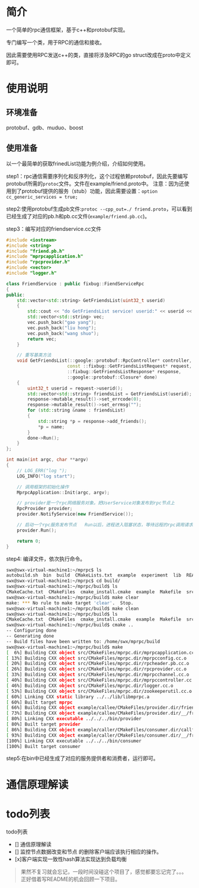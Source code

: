 # 简介
一个简单的rpc通信框架，基于c++和protobuf实现。

专门编写一个类，用于RPC的通信和接收。

因此需要使用RPC发送c++的类，直接将涉及RPC的go struct改成在proto中定义即可。


# 使用说明
## 环境准备
protobuf、gdb、muduo、boost
## 使用准备
以一个最简单的获取frinedList功能为例介绍，介绍如何使用。

step1：rpc通信需要序列化和反序列化，这个过程依赖protobuf，因此先要编写protobuf所需的`protoc`文件。文件在example/friend.proto中。
注意：因为还使用到了protobuf提供的服务（stub）功能，因此需要设置：`option cc_generic_services = true;`

step2:使用protobuf生成pb文件:`protoc --cpp_out=./ friend.proto`，可以看到已经生成了对应的pb.h和pb.cc文件(`example/friend.pb.cc`)。

step3：编写对应的friendservice.cc文件
```c++
#include <iostream>
#include <string>
#include "friend.pb.h"
#include "mprpcapplication.h"
#include "rpcprovider.h"
#include <vector>
#include "logger.h"

class FriendService : public fixbug::FiendServiceRpc
{
public:
    std::vector<std::string> GetFriendsList(uint32_t userid)
    {
        std::cout << "do GetFriendsList service! userid:" << userid << std::endl;
        std::vector<std::string> vec;
        vec.push_back("gao yang");
        vec.push_back("liu hong");
        vec.push_back("wang shuo");
        return vec;
    }

    // 重写基类方法
    void GetFriendsList(::google::protobuf::RpcController* controller,
                       const ::fixbug::GetFriendsListRequest* request,
                       ::fixbug::GetFriendsListResponse* response,
                       ::google::protobuf::Closure* done)
    {
        uint32_t userid = request->userid();
        std::vector<std::string> friendsList = GetFriendsList(userid);
        response->mutable_result()->set_errcode(0);
        response->mutable_result()->set_errmsg("");
        for (std::string &name : friendsList)
        {
            std::string *p = response->add_friends();
            *p = name;
        }
        done->Run();
    }
};

int main(int argc, char **argv)
{
    // LOG_ERR("log ");
    LOG_INFO("log start");

    // 调用框架的初始化操作
    MprpcApplication::Init(argc, argv);

    // provider是一个rpc网络服务对象。把UserService对象发布到rpc节点上
    RpcProvider provider;
    provider.NotifyService(new FriendService());

    // 启动一个rpc服务发布节点   Run以后，进程进入阻塞状态，等待远程的rpc调用请求
    provider.Run();

    return 0;
}
```
step4: 编译文件，依次执行命令。
```bash
swx@swx-virtual-machine1:~/mprpc$ ls
autobuild.sh  bin  build  CMakeLists.txt  example  experiment  lib  README.md  src  test
swx@swx-virtual-machine1:~/mprpc$ cd build/
swx@swx-virtual-machine1:~/mprpc/build$ ls
CMakeCache.txt  CMakeFiles  cmake_install.cmake  example  Makefile  src
swx@swx-virtual-machine1:~/mprpc/build$ make clear
make: *** No rule to make target 'clear'.  Stop.
swx@swx-virtual-machine1:~/mprpc/build$ make clean
swx@swx-virtual-machine1:~/mprpc/build$ ls
CMakeCache.txt  CMakeFiles  cmake_install.cmake  example  Makefile  src
swx@swx-virtual-machine1:~/mprpc/build$ cmake ..
-- Configuring done
-- Generating done
-- Build files have been written to: /home/swx/mprpc/build
swx@swx-virtual-machine1:~/mprpc/build$ make
[  6%] Building CXX object src/CMakeFiles/mprpc.dir/mprpcapplication.cc.o
[ 13%] Building CXX object src/CMakeFiles/mprpc.dir/mprpcconfig.cc.o
[ 20%] Building CXX object src/CMakeFiles/mprpc.dir/rpcheader.pb.cc.o
[ 26%] Building CXX object src/CMakeFiles/mprpc.dir/rpcprovider.cc.o
[ 33%] Building CXX object src/CMakeFiles/mprpc.dir/mprpcchannel.cc.o
[ 40%] Building CXX object src/CMakeFiles/mprpc.dir/mprpccontroller.cc.o
[ 46%] Building CXX object src/CMakeFiles/mprpc.dir/logger.cc.o
[ 53%] Building CXX object src/CMakeFiles/mprpc.dir/zookeeperutil.cc.o
[ 60%] Linking CXX static library ../../lib/libmprpc.a
[ 60%] Built target mprpc
[ 66%] Building CXX object example/callee/CMakeFiles/provider.dir/friendservice.cc.o
[ 73%] Building CXX object example/callee/CMakeFiles/provider.dir/__/friend.pb.cc.o
[ 80%] Linking CXX executable ../../../bin/provider
[ 80%] Built target provider
[ 86%] Building CXX object example/caller/CMakeFiles/consumer.dir/callfriendservice.cc.o
[ 93%] Building CXX object example/caller/CMakeFiles/consumer.dir/__/friend.pb.cc.o
[100%] Linking CXX executable ../../../bin/consumer
[100%] Built target consumer
```
step5:在bin中已经生成了对应的服务提供者和消费者，运行即可。
# 通信原理解读

# todo列表
todo列表
- [] 通信原理解读
- [] 监控节点数据改变和节点 的删除客户端应该执行相应的操作。
- [x]客户端实现一致性hash算法实现达到负载均衡

> 果然不复习就会忘记，一段时间没碰这个项目了，感觉都要忘记完了。。。
> 正好借着写README的机会回顾一下项目。


